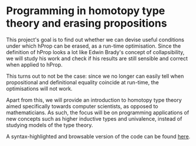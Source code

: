 Programming in homotopy type theory and erasing propositions
============================================================

This project's goal is to find out whether we can devise useful
conditions under which hProp can be erased, as a run-time
optimisation. Since the definition of hProp looks a lot like Edwin
Brady's concept of collapsibility, we will study his work and check if
his results are still sensible and correct when applied to hProp.

This turns out to not be the case: since we no longer can easily tell
when propositional and definitional equality coincide at run-time, the
optimisations will not work.

Apart from this, we will provide an introduction to homotopy type
theory aimed specifically towards computer scientists, as opposed to
mathematicians. As such, the focus will be on programming applications
of new concepts such as higher inductive types and univalence, instead
of studying models of the type theory.

A syntax-highlighted and browsable version of the code can be found [here](http://gdijkstra.github.io/hprop-erasibility).

